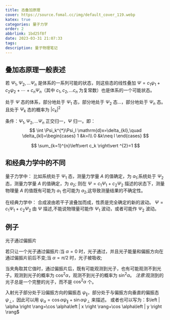 ```yaml
---
title: 态叠加原理
cover: https://source.fomal.cc/img/default_cover_119.webp
katex: true
categories: 量子力学
order: 2
abbrlink: 1bd25f8f
date: 2023-03-31 21:07:33
tags:
description: 量子物理笔记
---
```


## 叠加态原理一般表述
若 $\Psi_1, \Psi_2, \ldots \Psi_{n}$ 是体系的一系列可能的状态，则这些态的线性叠加 $\Psi=c_1\psi_1+c_2\psi_2+ \cdots +c_n\Psi_{n}$（其中 $c_1,c_2, \ldots c_n$ 为复常数）也是体系的一个可能状态。

处于 $\Psi$ 态的体系，部分地处于 $\Psi_1$ 态，部分地处于 $\Psi_2$ 态...，部分地处于 $\Psi_{n}$ 态。且处于 $\Psi_k$ 态的概率为 $\left\vert c_k \right\vert ^{2}$

条件：$\Psi_1, \Psi_2, \ldots \Psi_{n}$ 正交归一，$\Psi$ 归一。即：
$$
\int \Psi_k^{*}\Psi_l \mathrm{d}x=\delta_{kl},\quad \delta_{kl}=\begin{cases}
    1 &k=l\\
    0 &k\neq l
\end{cases}
$$

$$
\sum_{k=1}^{n}\left\vert c_k \right\vert ^{2}=1
$$

## 和经典力学中的不同
量子力学中：
比如系统处于 $\Psi_1$ 态，测量力学量 $A$ 的值确定，为 $a_1$;系统处于 $\Psi_2$ 态，测量力学量 $A$ 的值确定，为 $a_2$;
则在 $\Psi=c_1\Psi_1+c_2\Psi_2$ 描述的状态下，测量物理量 $A$ 的值既有可能为 $a_1$ 也可能为 $a_2$,这导致测量结果的不确定性。

在经典力学中：
合成波由若干子波叠加而成，性质是完全确定的新的波动。
$\Psi=c_1\Psi_1+c_2\Psi_2$ 由 $\Psi$ 描述,不能说物理量可能作 $\Psi_1$ 波动，或者可能作 $\Psi_2$ 波动。

## 例子
光子通过偏振片

若只让一个光子通过偏振片:当 $\alpha=0$ 时，光子通过，并且光子能量和偏振方向在通过偏振片前后不变;当 $\alpha=\pi/2$ 时，光子被吸收;

当夹角取其它值时，通过偏振片后，既有可能观测到光子，也有可能观测不到光子。观测到光子的概率为 $\cos^{2} \alpha$，观测不到光子的概率为 $\sin^{2} \alpha$。
*注意*:观测到的光子总是一个完整的光子，而不是 $\cos ^{2}\alpha$ 个。

入射光子部分处于沿偏振方向的偏振态 $\psi_{\parallel}$，部分处于与偏振方向垂直的偏振态 $\psi_{\perp}$，因此可以用 $\psi_{\alpha}=\cos \alpha \psi_{\parallel}+\sin \alpha \psi_{\perp }$ 来描述。
或者也可以写为：$\left | \alpha \right \rang=\cos \alpha\left | x \right \rang+\cos \alpha\left | y \right \rang$

